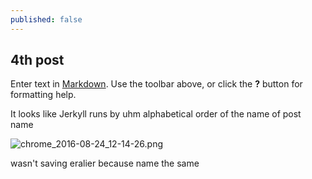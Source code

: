 ```yaml
---
published: false
---
```

## 4th post

Enter text in [Markdown](http://daringfireball.net/projects/markdown/). Use the toolbar above, or click the **?** button for formatting help.

It looks like Jerkyll runs by uhm alphabetical order of the name of post name

![chrome_2016-08-24_12-14-26.png]({{site.baseurl}}/_posts/chrome_2016-08-24_12-14-26.png)

wasn't saving eralier because name the same

